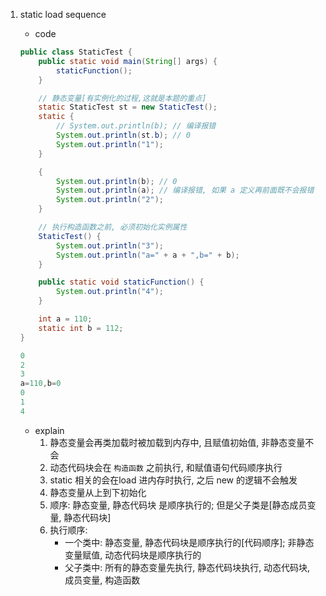 1. static load sequence

    - code 
    
    ```java
    public class StaticTest {
        public static void main(String[] args) {
            staticFunction();
        }

        // 静态变量[有实例化的过程,这就是本题的重点]
        static StaticTest st = new StaticTest();
        static {
            // System.out.println(b); // 编译报错
            System.out.println(st.b); // 0
            System.out.println("1");
        }

        {
            System.out.println(b); // 0
            System.out.println(a); // 编译报错, 如果 a 定义再前面既不会报错
            System.out.println("2");
        }

        // 执行构造函数之前, 必须初始化实例属性
        StaticTest() {
            System.out.println("3");
            System.out.println("a=" + a + ",b=" + b);
        }

        public static void staticFunction() {
            System.out.println("4");
        }

        int a = 110;
        static int b = 112;
    }

    0
    2
    3
    a=110,b=0
    0
    1
    4
    ```

    - explain
        1. 静态变量会再类加载时被加载到内存中, 且赋值初始值, 非静态变量不会
        2. 动态代码块会在 `构造函数` 之前执行, 和赋值语句代码顺序执行
        3. static 相关的会在load 进内存时执行, 之后 new 的逻辑不会触发
        4. 静态变量从上到下初始化
        5. 顺序: 静态变量, 静态代码块 是顺序执行的; 但是父子类是[静态成员变量, 静态代码块]
        6. 执行顺序:
           - 一个类中: 静态变量, 静态代码块是顺序执行的[代码顺序]; 非静态变量赋值, 动态代码块是顺序执行的
           - 父子类中: 所有的静态变量先执行, 静态代码块执行, 动态代码块, 成员变量, 构造函数
